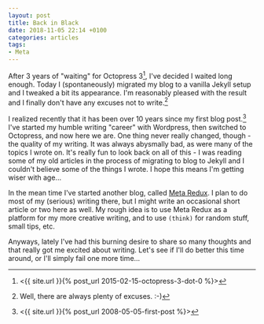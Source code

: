 ```yaml
---
layout: post
title: Back in Black
date: 2018-11-05 22:14 +0100
categories: articles
tags:
- Meta
---
```


After 3 years of "waiting" for Octopress 3[^1], I've decided I waited
long enough.  Today I (spontaneously) migrated my blog to a vanilla
Jekyll setup and I tweaked a bit its appearance. I'm reasonably pleased
with the result and I finally don't have any excuses not to write.[^2]

I realized recently that it has been over 10 years since my first blog
post.[^3] I've started my humble writing "career" with Wordpress, then
switched to Octopress, and now here we are. One thing never really
changed, though - the quality of my writing. It was always abysmally
bad, as were many of the topics I wrote on. It's really fun to look
back on all of this - I was reading some of my old articles in the
process of migrating to blog to Jekyll and I couldn't believe some of
the things I wrote. I hope this means I'm getting wiser with age...

In the mean time I've started another blog, called [Meta
Redux](https://metaredux.com). I plan to do most of my (serious)
writing there, but I might write an occasional short article or two
here as well. My rough idea is to use Meta Redux as a platform for my
more creative writing, and to use `(think)` for random stuff, small
tips, etc.

Anyways, lately I've had this burning desire to share so many thoughts
and that really got me excited about writing. Let's see if I'll do
better this time around, or I'll simply fail one more time...

[^1]: <{{ site.url }}{% post_url 2015-02-15-octopress-3-dot-0 %}>
[^2]: Well, there are always plenty of excuses. :-)
[^3]: <{{ site.url }}{% post_url 2008-05-05-first-post %}>
